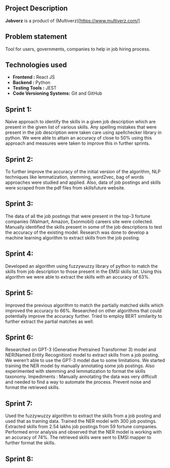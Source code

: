 ## Project Description

**Jobverz** is a product of (Multiverz)[https://www.multiverz.com/]

## Problem statement

Tool for users, governments, companies to help in job hiring process.

## Technologies used

* **Frontend :** React JS
* **Backend :** Python
* **Testing Tools :** JEST  
* **Code Versioning Systems:** Git and GitHub  
  

## Sprint 1:

Naive approach to identify the skills in a given job description which are present in the given list of various skills. Any spelling mistakes that were present in the job description were taken care using spellchecker library in python. We were able to attain an accuracy of close to 50% using this approach and measures were taken to improve this in further sprints.


## Sprint 2:

To further improve the accuracy of the initial version of the algorithm, NLP techniques like lemmatization, stemming, word2vec, bag of words approaches were studied and applied. Also, data of job postings and skills were scraped from the pdf files from skillsfuture website.

## Sprint 3:

The data of all the job postings that were present in the top-3 fortune companies (Walmart, Amazon, Exonmobil) careers site were collected. Manually identified the skills present in some of the job descriptions to test the accuracy of the existing model. Research was done to develop a machine learning algorithm to extract skills from the job posting.


## Sprint 4:

Developed an algorithm using fuzzywuzzy library of python to match the skills from job description to those present in the EMSI skills list. Using this algorithm we were able to extract the skills with an accuracy of 63%.


## Sprint 5:
Improved the previous algorithm to match the partially matched skills which improved the accuracy to 66%. Researched on other algorithms that could potentially improve the accuracy further. Tried to employ BERT similarity to further extract the partial matches as well.

## Sprint 6:
Researched on GPT-3 (Generative Pretrained Transformer 3) model and NER(Named Entity Recognition) model to extract skills from a job posting. We weren’t able to use the GPT-3 model due to some limitations. We started training the NER model by manually annotating some job postings. Also experimented with stemming and lemmatization to format the skills taxonomy.
Impediments : 
Manually annotating the data was very difficult and needed to find a way to automate the process.
Prevent noise and format the retrieved skills.

## Sprint 7:
Used the fuzzywuzzy algorithm to extract the skills from a job posting and used that as training data. Trained the NER model with 300 job postings. Extracted skills from 2.54 lakhs job postings from 59 fortune companies. Performed error analysis and observed  that the NER model is working with an accuracy of 74%. The retrieved skills were sent to EMSI mapper to further format the skills.

## Sprint 8:
<Currently running>
